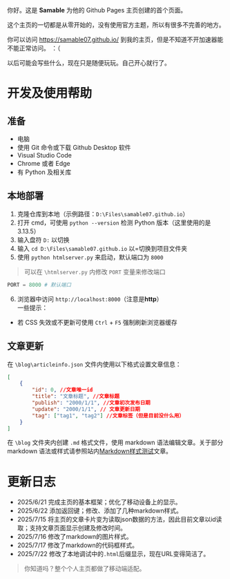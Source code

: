 你好。这是 **Samable** 为他的 Github Pages 主页创建的首个页面。

这个主页的一切都是从零开始的，没有使用官方主题，所以有很多不完善的地方。

你可以访问 <https://samable07.github.io/> 到我的主页，但是不知道不开加速器能不能正常访问。 ：（

以后可能会写些什么，现在只是随便玩玩。自己开心就行了。

# 开发及使用帮助
## 准备
- 电脑
- 使用 Git 命令或下载 Github Desktop 软件
- Visual Studio Code
- Chrome 或者 Edge
- 有 Python 及相关库

## 本地部署
1. 克隆仓库到本地（示例路径：`D:\Files\samable07.github.io`）
2. 打开 cmd，可使用 `python --version` 检测 Python 版本（这里使用的是 3.13.5）
3. 输入盘符 `D:` 以切换
4. 输入 `cd D:\Files\samable07.github.io` 以=切换到项目文件夹
5. 使用 `python htmlserver.py` 来启动，默认端口为 `8000`
> 可以在 `\htmlserver.py` 内修改 `PORT` 变量来修改端口
```python [htmlserver.py 节选]
PORT = 8000 # 默认端口
```
6. 浏览器中访问 `http://localhost:8000`（注意是**http**）  
一些提示：
- 若 CSS 失效或不更新可使用 `Ctrl` + `F5` 强制刷新浏览器缓存

## 文章更新
在 `\blog\articleinfo.json` 文件内使用以下格式设置文章信息：
```json [articleinfo.json 格式示例]
[
    {
        "id": 0, //文章唯一id
		"title": "文章标题", //文章标题
		"publish": "2000/1/1", //文章初次发布日期
        "update": "2000/1/1", // 文章更新日期
        "tag": ["tag1", "tag2"] //文章标签（但是目前没什么用）
	}
]
```
在 `\blog` 文件夹内创建 `.md` 格式文件，使用 markdown 语法编辑文章。关于部分 markdown 语法或样式请参照站内[Markdown样式测试](https://samable07.github.io/blog/article?blog=0)文章。

# 更新日志
- 2025/6/21 
完成主页的基本框架；优化了移动设备上的显示。
- 2025/6/22
添加返回键；修改、添加了几种markdown样式。
- 2025/7/15
将主页的文章卡片变为读取json数据的方法，因此目前文章以id读取；支持文章页面显示创建及修改时间。
- 2025/7/16
修改了markdown的图片样式。
- 2025/7/17
修改了markdown的代码框样式。
- 2025/7/22
修改了本地调试中的`.html`后缀显示，现在URL变得简洁了。

> 你知道吗？整个个人主页都做了移动端适配。
